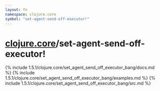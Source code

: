 ```yaml
---
layout: fn
namespace: clojure.core
symbol: "set-agent-send-off-executor!"
---
```


# [clojure.core](../)/set-agent-send-off-executor!

{% include 1.5.1/clojure.core/set_agent_send_off_executor_bang/docs.md %}
{% include 1.5.1/clojure.core/set_agent_send_off_executor_bang/examples.md %}
{% include 1.5.1/clojure.core/set_agent_send_off_executor_bang/src.md %}

